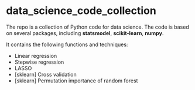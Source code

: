 # data_science_code_collection

The repo is a collection of Python code for data science. The code is based on several packages, including **statsmodel**, **scikit-learn**, **numpy**.

It contains the following functions and techniques:

- Linear regression
- Stepwise regression
- LASSO
- [sklearn] Cross validation
- [sklearn] Permutation importance of random forest